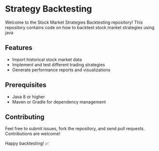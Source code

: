 # Strategy Backtesting
Welcome to the Stock Market Strategies Backtesting repository! This repository contains code on how to backtest stock market strategies using java

## Features
- Import historical stock market data
- Implement and test different trading strategies
- Generate performance reports and visualizations

## Prerequisites
- Java 8 or higher
- Maven or Gradle for dependency management


## Contributing
Feel free to submit issues, fork the repository, and send pull requests. Contributions are welcome!


Happy backtesting! 📈
